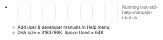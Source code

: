 * >>>>>>>>> Running inst-std-help-manuals-html.sh ...
  * Add user & developer manuals in Help menu.
  * Disk size = 3183796K. Space Used = 64K.
